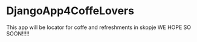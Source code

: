# DjangoApp4CoffeLovers
This app will be locator for coffe and refreshments in skopje WE HOPE SO SOON!!!!!
